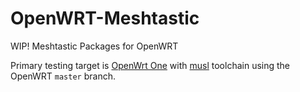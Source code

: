 # OpenWRT-Meshtastic
WIP! Meshtastic Packages for OpenWRT

Primary testing target is [OpenWrt One](https://one.openwrt.org) with [musl](https://musl.libc.org/) toolchain using the OpenWRT `master` branch.
